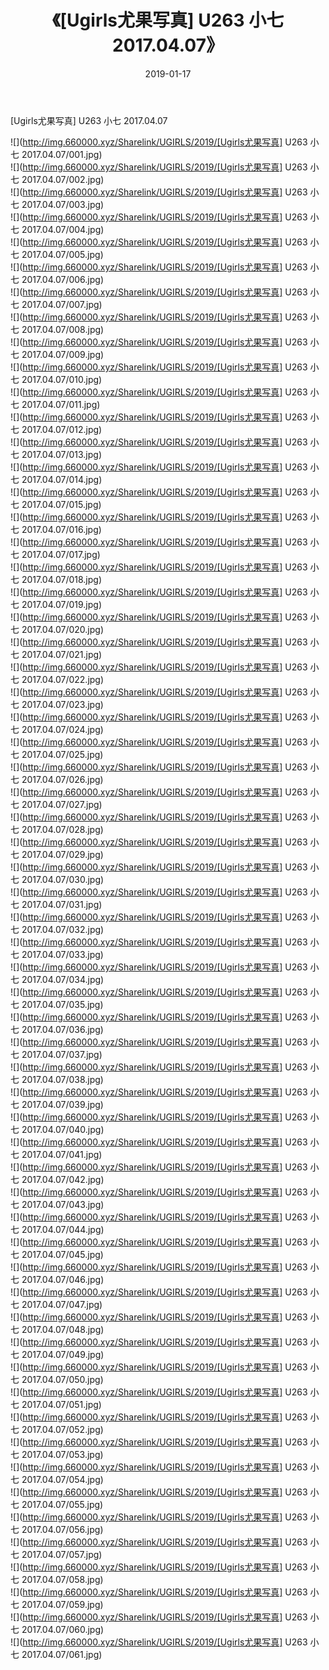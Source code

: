 ﻿---
layout: post
title:  《[Ugirls尤果写真] U263 小七 2017.04.07》
date:   2019-01-17
img: http://img.660000.xyz/Sharelink/UGIRLS/2019/[Ugirls尤果写真] U263 小七 2017.04.07/000.jpg
categories: [美女, 清纯, 唯美]
---

[Ugirls尤果写真] U263 小七 2017.04.07

 ![](http://img.660000.xyz/Sharelink/UGIRLS/2019/[Ugirls尤果写真] U263 小七 2017.04.07/001.jpg) <br>![](http://img.660000.xyz/Sharelink/UGIRLS/2019/[Ugirls尤果写真] U263 小七 2017.04.07/002.jpg) <br>![](http://img.660000.xyz/Sharelink/UGIRLS/2019/[Ugirls尤果写真] U263 小七 2017.04.07/003.jpg) <br>![](http://img.660000.xyz/Sharelink/UGIRLS/2019/[Ugirls尤果写真] U263 小七 2017.04.07/004.jpg) <br>![](http://img.660000.xyz/Sharelink/UGIRLS/2019/[Ugirls尤果写真] U263 小七 2017.04.07/005.jpg) <br>![](http://img.660000.xyz/Sharelink/UGIRLS/2019/[Ugirls尤果写真] U263 小七 2017.04.07/006.jpg) <br>![](http://img.660000.xyz/Sharelink/UGIRLS/2019/[Ugirls尤果写真] U263 小七 2017.04.07/007.jpg) <br>![](http://img.660000.xyz/Sharelink/UGIRLS/2019/[Ugirls尤果写真] U263 小七 2017.04.07/008.jpg) <br>![](http://img.660000.xyz/Sharelink/UGIRLS/2019/[Ugirls尤果写真] U263 小七 2017.04.07/009.jpg) <br>![](http://img.660000.xyz/Sharelink/UGIRLS/2019/[Ugirls尤果写真] U263 小七 2017.04.07/010.jpg) <br>![](http://img.660000.xyz/Sharelink/UGIRLS/2019/[Ugirls尤果写真] U263 小七 2017.04.07/011.jpg) <br>![](http://img.660000.xyz/Sharelink/UGIRLS/2019/[Ugirls尤果写真] U263 小七 2017.04.07/012.jpg) <br>![](http://img.660000.xyz/Sharelink/UGIRLS/2019/[Ugirls尤果写真] U263 小七 2017.04.07/013.jpg) <br>![](http://img.660000.xyz/Sharelink/UGIRLS/2019/[Ugirls尤果写真] U263 小七 2017.04.07/014.jpg) <br>![](http://img.660000.xyz/Sharelink/UGIRLS/2019/[Ugirls尤果写真] U263 小七 2017.04.07/015.jpg) <br>![](http://img.660000.xyz/Sharelink/UGIRLS/2019/[Ugirls尤果写真] U263 小七 2017.04.07/016.jpg) <br>![](http://img.660000.xyz/Sharelink/UGIRLS/2019/[Ugirls尤果写真] U263 小七 2017.04.07/017.jpg) <br>![](http://img.660000.xyz/Sharelink/UGIRLS/2019/[Ugirls尤果写真] U263 小七 2017.04.07/018.jpg) <br>![](http://img.660000.xyz/Sharelink/UGIRLS/2019/[Ugirls尤果写真] U263 小七 2017.04.07/019.jpg) <br>![](http://img.660000.xyz/Sharelink/UGIRLS/2019/[Ugirls尤果写真] U263 小七 2017.04.07/020.jpg) <br>![](http://img.660000.xyz/Sharelink/UGIRLS/2019/[Ugirls尤果写真] U263 小七 2017.04.07/021.jpg) <br>![](http://img.660000.xyz/Sharelink/UGIRLS/2019/[Ugirls尤果写真] U263 小七 2017.04.07/022.jpg) <br>![](http://img.660000.xyz/Sharelink/UGIRLS/2019/[Ugirls尤果写真] U263 小七 2017.04.07/023.jpg) <br>![](http://img.660000.xyz/Sharelink/UGIRLS/2019/[Ugirls尤果写真] U263 小七 2017.04.07/024.jpg) <br>![](http://img.660000.xyz/Sharelink/UGIRLS/2019/[Ugirls尤果写真] U263 小七 2017.04.07/025.jpg) <br>![](http://img.660000.xyz/Sharelink/UGIRLS/2019/[Ugirls尤果写真] U263 小七 2017.04.07/026.jpg) <br>![](http://img.660000.xyz/Sharelink/UGIRLS/2019/[Ugirls尤果写真] U263 小七 2017.04.07/027.jpg) <br>![](http://img.660000.xyz/Sharelink/UGIRLS/2019/[Ugirls尤果写真] U263 小七 2017.04.07/028.jpg) <br>![](http://img.660000.xyz/Sharelink/UGIRLS/2019/[Ugirls尤果写真] U263 小七 2017.04.07/029.jpg) <br>![](http://img.660000.xyz/Sharelink/UGIRLS/2019/[Ugirls尤果写真] U263 小七 2017.04.07/030.jpg) <br>![](http://img.660000.xyz/Sharelink/UGIRLS/2019/[Ugirls尤果写真] U263 小七 2017.04.07/031.jpg) <br>![](http://img.660000.xyz/Sharelink/UGIRLS/2019/[Ugirls尤果写真] U263 小七 2017.04.07/032.jpg) <br>![](http://img.660000.xyz/Sharelink/UGIRLS/2019/[Ugirls尤果写真] U263 小七 2017.04.07/033.jpg) <br>![](http://img.660000.xyz/Sharelink/UGIRLS/2019/[Ugirls尤果写真] U263 小七 2017.04.07/034.jpg) <br>![](http://img.660000.xyz/Sharelink/UGIRLS/2019/[Ugirls尤果写真] U263 小七 2017.04.07/035.jpg) <br>![](http://img.660000.xyz/Sharelink/UGIRLS/2019/[Ugirls尤果写真] U263 小七 2017.04.07/036.jpg) <br>![](http://img.660000.xyz/Sharelink/UGIRLS/2019/[Ugirls尤果写真] U263 小七 2017.04.07/037.jpg) <br>![](http://img.660000.xyz/Sharelink/UGIRLS/2019/[Ugirls尤果写真] U263 小七 2017.04.07/038.jpg) <br>![](http://img.660000.xyz/Sharelink/UGIRLS/2019/[Ugirls尤果写真] U263 小七 2017.04.07/039.jpg) <br>![](http://img.660000.xyz/Sharelink/UGIRLS/2019/[Ugirls尤果写真] U263 小七 2017.04.07/040.jpg) <br>![](http://img.660000.xyz/Sharelink/UGIRLS/2019/[Ugirls尤果写真] U263 小七 2017.04.07/041.jpg) <br>![](http://img.660000.xyz/Sharelink/UGIRLS/2019/[Ugirls尤果写真] U263 小七 2017.04.07/042.jpg) <br>![](http://img.660000.xyz/Sharelink/UGIRLS/2019/[Ugirls尤果写真] U263 小七 2017.04.07/043.jpg) <br>![](http://img.660000.xyz/Sharelink/UGIRLS/2019/[Ugirls尤果写真] U263 小七 2017.04.07/044.jpg) <br>![](http://img.660000.xyz/Sharelink/UGIRLS/2019/[Ugirls尤果写真] U263 小七 2017.04.07/045.jpg) <br>![](http://img.660000.xyz/Sharelink/UGIRLS/2019/[Ugirls尤果写真] U263 小七 2017.04.07/046.jpg) <br>![](http://img.660000.xyz/Sharelink/UGIRLS/2019/[Ugirls尤果写真] U263 小七 2017.04.07/047.jpg) <br>![](http://img.660000.xyz/Sharelink/UGIRLS/2019/[Ugirls尤果写真] U263 小七 2017.04.07/048.jpg) <br>![](http://img.660000.xyz/Sharelink/UGIRLS/2019/[Ugirls尤果写真] U263 小七 2017.04.07/049.jpg) <br>![](http://img.660000.xyz/Sharelink/UGIRLS/2019/[Ugirls尤果写真] U263 小七 2017.04.07/050.jpg) <br>![](http://img.660000.xyz/Sharelink/UGIRLS/2019/[Ugirls尤果写真] U263 小七 2017.04.07/051.jpg) <br>![](http://img.660000.xyz/Sharelink/UGIRLS/2019/[Ugirls尤果写真] U263 小七 2017.04.07/052.jpg) <br>![](http://img.660000.xyz/Sharelink/UGIRLS/2019/[Ugirls尤果写真] U263 小七 2017.04.07/053.jpg) <br>![](http://img.660000.xyz/Sharelink/UGIRLS/2019/[Ugirls尤果写真] U263 小七 2017.04.07/054.jpg) <br>![](http://img.660000.xyz/Sharelink/UGIRLS/2019/[Ugirls尤果写真] U263 小七 2017.04.07/055.jpg) <br>![](http://img.660000.xyz/Sharelink/UGIRLS/2019/[Ugirls尤果写真] U263 小七 2017.04.07/056.jpg) <br>![](http://img.660000.xyz/Sharelink/UGIRLS/2019/[Ugirls尤果写真] U263 小七 2017.04.07/057.jpg) <br>![](http://img.660000.xyz/Sharelink/UGIRLS/2019/[Ugirls尤果写真] U263 小七 2017.04.07/058.jpg) <br>![](http://img.660000.xyz/Sharelink/UGIRLS/2019/[Ugirls尤果写真] U263 小七 2017.04.07/059.jpg) <br>![](http://img.660000.xyz/Sharelink/UGIRLS/2019/[Ugirls尤果写真] U263 小七 2017.04.07/060.jpg) <br>![](http://img.660000.xyz/Sharelink/UGIRLS/2019/[Ugirls尤果写真] U263 小七 2017.04.07/061.jpg) <br>
